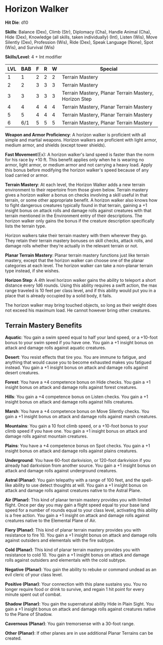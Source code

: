 # Horizon Walker

**Hit Die**: d10

**Skills**: Balance (Dex), Climb (Str), Diplomacy (Cha), Handle Animal (Cha), Hide (Dex), Knowledge (all skills, taken individually) (Int), Listen (Wis), Move Silently (Dex), Profession (Wis), Ride (Dex), Speak Language (None), Spot (Wis), and Survival (Wis)

**Skills/Level**: 4 + Int modifier

LVL | BAB | F | R | W | Special 
--- | --- | - | - | - | ------- 
1   | 1   | 2 | 2 | 2 | Terrain Mastery
2   | 2   | 3 | 3 | 3 | Terrain Mastery
3   | 3   | 3 | 3 | 3 | Terrain Mastery, Planar Terrain Mastery, Horizon Step
4   | 4   | 4 | 4 | 4 | Terrain Mastery, Planar Terrain Mastery
5   | 5   | 4 | 4 | 4 | Terrain Mastery, Planar Terrain Mastery
6   | 6/1 | 5 | 5 | 5 | Terrain Mastery, Planar Terrain Mastery

**Weapon and Armor Proficiency**: A horizon walker is proficient with all simple and martial weapons. Horizon walkers are proficient with light armor, medium armor, and shields (except tower shields).

**Fast Movement**(Ex): A horizon walker's land speed is faster than the norm for his race by +10 ft. This benefit applies only when he is wearing no armor, light armor, or medium armor and not carrying a heavy load. Apply this bonus before modifying the horizon walker's speed because of any load carried or armor.

**Terrain Mastery**: At each level, the Horizon Walker adds a new terrain environment to their repertoire from those given below. Terrain mastery gives a horizon walker a bonus on checks involving a skill useful in that terrain, or some other appropriate benefit. A horizon walker also knows how to fight dangerous creatures typically found in that terrain, gaining a +1 insight bonus on attack rolls and damage rolls against creatures with that terrain mentioned in the Environment entry of their descriptions. The horizon walker only gains the bonus if the creature description specifically lists the terrain type.

Horizon walkers take their terrain mastery with them wherever they go. They retain their terrain mastery bonuses on skill checks, attack rolls, and damage rolls whether they’re actually in the relevant terrain or not.

**Planar Terrain Mastery**: Planar terrain mastery functions just like terrain mastery, except that the horizon walker can choose one of the planar categories at each level. The horizon walker can take a non-planar terrain type instead, if she wishes.

**Horizon Step**: A 4th level horizon walker gains the ability to teleport a short distance every 1d6 rounds. Using this ability requires a swift action, the max range traveled is 10 feet per class level, and if this ability would put you in a place that is already occupied by a solid body, it fails.

The horizon walker may bring touched objects, so long as their weight does not exceed his maximum load. He cannot however bring other creatures.

## Terrain Mastery Benefits

**Aquatic**: You gain a swim speed equal to half your land speed, or a +10-foot bonus to your swim speed if you have one. You gain a +1 insight bonus on attack and damage rolls against aquatic creatures.

**Desert**: You resist effects that tire you. You are immune to fatigue, and anything that would cause you to become exhausted makes you fatigued instead. You gain a +1 insight bonus on attack and damage rolls against desert creatures.

**Forest**: You have a +4 competence bonus on Hide checks. You gain a +1 insight bonus on attack and damage rolls against forest creatures.

**Hills**: You gain a +4 competence bonus on Listen checks. You gain a +1 insight bonus on attack and damage rolls against hills creatures.

**Marsh**: You have a +4 competence bonus on Move Silently checks. You gain a +1 insight bonus on attack and damage rolls against marsh creatures.

**Mountains**: You gain a 10 foot climb speed, or a +10-foot bonus to your climb speed if you have one. You gain a +1 insight bonus on attack and damage rolls against mountain creatures.

**Plains**: You have a +4 competence bonus on Spot checks. You gain a +1 insight bonus on attack and damage rolls against plains creatures.

**Underground**: You have 60-foot darkvision, or 120-foot darkvision if you already had darkvision from another source. You gain a +1 insight bonus on attack and damage rolls against underground creatures.

**Astral (Planar)**: You gain telepathy with a range of 100 feet, and the spell-like ability to use detect thoughts at will. You gain a +1 insight bonus on attack and damage rolls against creatures native to the Astral Plane.

**Air (Planar)**: This kind of planar terrain mastery provides you with limited flight. Once per day you may gain a flight speed equal to your base land speed for a number of rounds equal to your class level, activating this ability is a free action. You gain a +1 insight on attack and damage rolls against creatures native to the Elemental Plane of Air.

**Fiery (Planar)**: This kind of planar terrain mastery provides you with resistance to fire 10. You gain a +1 insight bonus on attack and damage rolls against outsiders and elementals with the fire subtype.

**Cold (Planar)**: This kind of planar terrain mastery provides you with resistance to cold 10. You gain a +1 insight bonus on attack and damage rolls against outsiders and elementals with the cold subtype.

**Negative (Planar)**: You gain the ability to rebuke or command undead as an evil cleric of your class level.

**Positive (Planar)**: Your connection with this plane sustains you. You no longer require food or drink to survive, and regain 1 hit point for every minute spent out of combat.

**Shadow (Planar)**: You gain the supernatural ability Hide in Plain Sight. You gain a +1 insight bonus on attack and damage rolls against creatures native to the Plane of Shadow.

**Cavernous (Planar)**: You gain tremorsense with a 30-foot range.

**Other (Planar)**: If other planes are in use additional Planar Terrains can be created.
